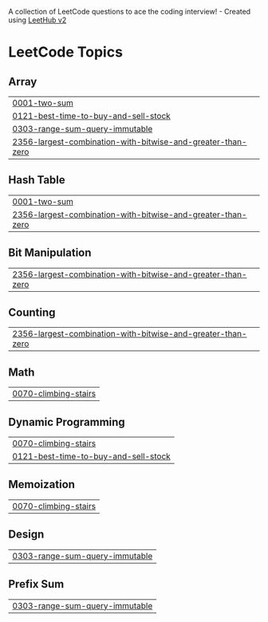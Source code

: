A collection of LeetCode questions to ace the coding interview! - Created using [LeetHub v2](https://github.com/arunbhardwaj/LeetHub-2.0)
<!---LeetCode Topics Start-->
# LeetCode Topics
## Array
|  |
| ------- |
| [0001-two-sum](https://github.com/Taher9845/leet/tree/master/0001-two-sum) |
| [0121-best-time-to-buy-and-sell-stock](https://github.com/Taher9845/leet/tree/master/0121-best-time-to-buy-and-sell-stock) |
| [0303-range-sum-query-immutable](https://github.com/Taher9845/leet/tree/master/0303-range-sum-query-immutable) |
| [2356-largest-combination-with-bitwise-and-greater-than-zero](https://github.com/Taher9845/leet/tree/master/2356-largest-combination-with-bitwise-and-greater-than-zero) |
## Hash Table
|  |
| ------- |
| [0001-two-sum](https://github.com/Taher9845/leet/tree/master/0001-two-sum) |
| [2356-largest-combination-with-bitwise-and-greater-than-zero](https://github.com/Taher9845/leet/tree/master/2356-largest-combination-with-bitwise-and-greater-than-zero) |
## Bit Manipulation
|  |
| ------- |
| [2356-largest-combination-with-bitwise-and-greater-than-zero](https://github.com/Taher9845/leet/tree/master/2356-largest-combination-with-bitwise-and-greater-than-zero) |
## Counting
|  |
| ------- |
| [2356-largest-combination-with-bitwise-and-greater-than-zero](https://github.com/Taher9845/leet/tree/master/2356-largest-combination-with-bitwise-and-greater-than-zero) |
## Math
|  |
| ------- |
| [0070-climbing-stairs](https://github.com/Taher9845/leet/tree/master/0070-climbing-stairs) |
## Dynamic Programming
|  |
| ------- |
| [0070-climbing-stairs](https://github.com/Taher9845/leet/tree/master/0070-climbing-stairs) |
| [0121-best-time-to-buy-and-sell-stock](https://github.com/Taher9845/leet/tree/master/0121-best-time-to-buy-and-sell-stock) |
## Memoization
|  |
| ------- |
| [0070-climbing-stairs](https://github.com/Taher9845/leet/tree/master/0070-climbing-stairs) |
## Design
|  |
| ------- |
| [0303-range-sum-query-immutable](https://github.com/Taher9845/leet/tree/master/0303-range-sum-query-immutable) |
## Prefix Sum
|  |
| ------- |
| [0303-range-sum-query-immutable](https://github.com/Taher9845/leet/tree/master/0303-range-sum-query-immutable) |
<!---LeetCode Topics End-->